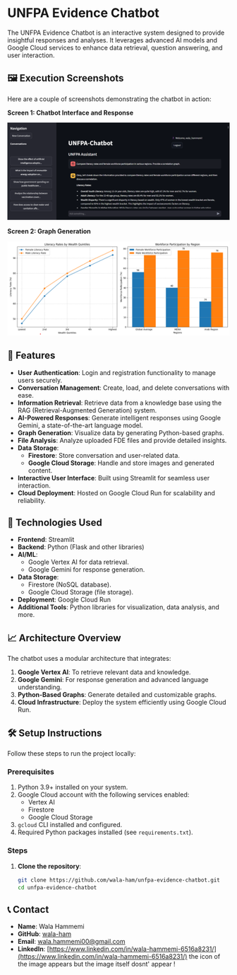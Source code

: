 # UNFPA Evidence Chatbot

The UNFPA Evidence Chatbot is an interactive system designed to provide insightful responses and analyses. It leverages advanced AI models and Google Cloud services to enhance data retrieval, question answering, and user interaction.

## 🖼️ Execution Screenshots

Here are a couple of screenshots demonstrating the chatbot in action:

**Screen 1: Chatbot Interface and Response**

![UNFPA Evidence Chatbot](static_img/screen-1.png)

**Screen 2: Graph Generation**

![Graph Generation](static_img/screen-2.png)

## 🌟 Features
- **User Authentication**: Login and registration functionality to manage users securely.
- **Conversation Management**: Create, load, and delete conversations with ease.
- **Information Retrieval**: Retrieve data from a knowledge base using the RAG (Retrieval-Augmented Generation) system.
- **AI-Powered Responses**: Generate intelligent responses using Google Gemini, a state-of-the-art language model.
- **Graph Generation**: Visualize data by generating Python-based graphs.
- **File Analysis**: Analyze uploaded FDE files and provide detailed insights.
- **Data Storage**: 
  - **Firestore**: Store conversation and user-related data.
  - **Google Cloud Storage**: Handle and store images and generated content.
- **Interactive User Interface**: Built using Streamlit for seamless user interaction.
- **Cloud Deployment**: Hosted on Google Cloud Run for scalability and reliability.

## 🚀 Technologies Used
- **Frontend**: Streamlit
- **Backend**: Python (Flask and other libraries)
- **AI/ML**: 
  - Google Vertex AI for data retrieval.
  - Google Gemini for response generation.
- **Data Storage**: 
  - Firestore (NoSQL database).
  - Google Cloud Storage (file storage).
- **Deployment**: Google Cloud Run
- **Additional Tools**: Python libraries for visualization, data analysis, and more.

## 📈 Architecture Overview
The chatbot uses a modular architecture that integrates:
1. **Google Vertex AI**: To retrieve relevant data and knowledge.
2. **Google Gemini**: For response generation and advanced language understanding.
3. **Python-Based Graphs**: Generate detailed and customizable graphs.
4. **Cloud Infrastructure**: Deploy the system efficiently using Google Cloud Run.

## 🛠️ Setup Instructions
Follow these steps to run the project locally:

### Prerequisites
1. Python 3.9+ installed on your system.
2. Google Cloud account with the following services enabled:
   - Vertex AI
   - Firestore
   - Google Cloud Storage
3. `gcloud` CLI installed and configured.
4. Required Python packages installed (see `requirements.txt`).

### Steps
1. **Clone the repository**:
   ```bash
   git clone https://github.com/wala-ham/unfpa-evidence-chatbot.git
   cd unfpa-evidence-chatbot

## 📞 Contact

- **Name**: Wala Hammemi
- **GitHub**: [wala-ham](https://github.com/wala-ham)
- **Email**: [wala.hammemi00@gmail.com](mailto:wala.hammemi00@gmail.com)
- **LinkedIn**: [https://www.linkedin.com/in/wala-hammemi-6516a8231/](https://www.linkedin.com/in/wala-hammemi-6516a8231/) the icon of the image appears but the image itself dosnt' appear !

